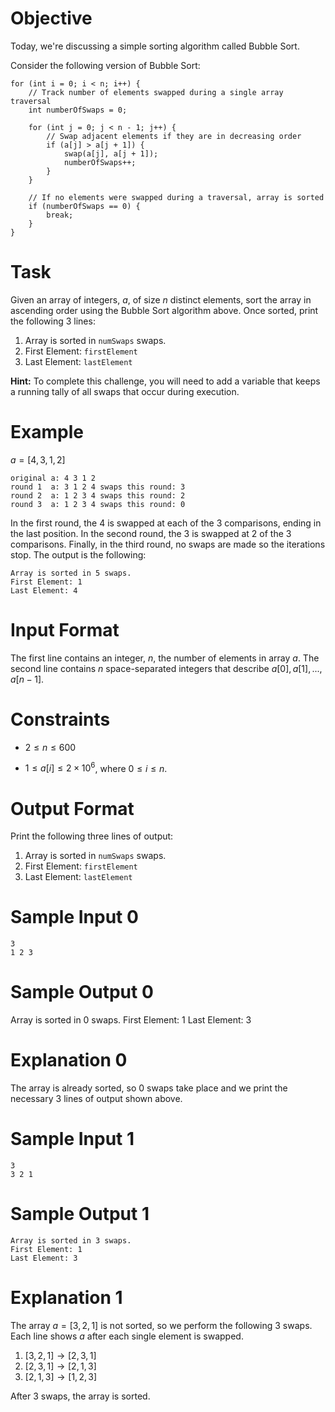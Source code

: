 # Objective

Today, we're discussing a simple sorting algorithm called Bubble Sort. 

Consider the following version of Bubble Sort:

```
for (int i = 0; i < n; i++) {
    // Track number of elements swapped during a single array traversal
    int numberOfSwaps = 0;
    
    for (int j = 0; j < n - 1; j++) {
        // Swap adjacent elements if they are in decreasing order
        if (a[j] > a[j + 1]) {
            swap(a[j], a[j + 1]);
            numberOfSwaps++;
        }
    }
    
    // If no elements were swapped during a traversal, array is sorted
    if (numberOfSwaps == 0) {
        break;
    }
}
```

# Task

Given an array of integers, $a$, of size $n$ distinct elements, sort the array in ascending order using the Bubble Sort algorithm above. Once sorted, print the following $3$ lines:

1. Array is sorted in `numSwaps` swaps.
2. First Element: `firstElement`
3. Last Element: `lastElement`

**Hint:** To complete this challenge, you will need to add a variable that keeps a running tally of all swaps that occur during execution.

# Example

$a=[4, 3, 1, 2]$

```
original a: 4 3 1 2
round 1  a: 3 1 2 4 swaps this round: 3
round 2  a: 1 2 3 4 swaps this round: 2
round 3  a: 1 2 3 4 swaps this round: 0
```

In the first round, the $4$ is swapped at each of the $3$ comparisons, ending in the last position. 
In the second round, the $3$ is swapped at $2$ of the $3$ comparisons. 
Finally, in the third round, no swaps are made so the iterations stop. 
The output is the following:

```
Array is sorted in 5 swaps.
First Element: 1
Last Element: 4
```

# Input Format

The first line contains an integer, $n$, the number of elements in array $a$.
The second line contains $n$ space-separated integers that describe $a[0], a[1], ... , a[n-1]$.

# Constraints

* $2 \leq n \leq 600$

* $1 \leq a[i] \leq 2 \times 10^6$, where $0 \leq i \leq n$.

# Output Format

Print the following three lines of output:

1. Array is sorted in `numSwaps` swaps.
2. First Element: `firstElement`
3. Last Element: `lastElement`

# Sample Input 0

```
3
1 2 3
```

# Sample Output 0

Array is sorted in 0 swaps.
First Element: 1
Last Element: 3

# Explanation 0

The array is already sorted, so $0$ swaps take place and we print the necessary $3$ lines of output shown above.

# Sample Input 1

```
3
3 2 1
```

# Sample Output 1

```
Array is sorted in 3 swaps.
First Element: 1
Last Element: 3
```

# Explanation 1

The array $a=[3,2,1]$ is not sorted, so we perform the following $3$ swaps. Each line shows $a$ after each single element is swapped.

1. $[3,2,1] \rightarrow [2,3,1]$
2. $[2,3,1] \rightarrow [2,1,3]$
3. $[2,1,3] \rightarrow [1,2,3]$

After $3$ swaps, the array is sorted.